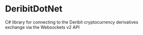 # DeribitDotNet
C# library for connecting to the Deribit cryptocurrency derivatives exchange via the Websockets v2 API
